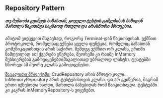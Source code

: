## Repository Pattern
##### თუ მუშაობა გვიწევს ბაზასთან, ყოველი ტესტის გაშვებისას ბაზიდან მართლა წაკითხვა საკმაოდ რთული და არასწორი პროცესია.

ამიტომ ვიქცევით მსგავსად, როგორც Terminal-დან წაკითხვისას. ვქმნით პროტოკოლს, რომელსაც ექნება ყველა ფუნქცია, რომელიც ბაზასთან კომუნიკაციისთვის არის საჭირო.
შემდეგ ვქმნით ორ კლასს, ერთში ნამდვილად sql ქვერები ეწერება, მეორეში კი რაიმე InMemory მეხსიერებას გამოვიყენებთ(მაგალითად უბრალოდ ლისტს).
ტესტებში სწორედ ამ მეორე კლასს გამოვიყენებთ.

[მაგალითი პროექტში:](repository.py)
CrudRepository არის პროტოკოლი. InMemoryRepository არის ტესტებისთვის კლასი. და არ გვიწერია, მაგრამ ერთი იქნებოდა ნაღდი, მართლა ბაზებიდან რომ წაიკითხავდა. ტესტებში კი კაკრას InMemoryRepository-ს ვიყენებთ.
